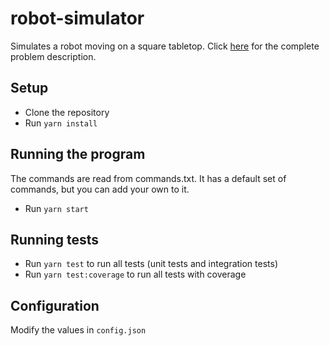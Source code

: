 # robot-simulator

Simulates a robot moving on a square tabletop. Click [here](problem_description.md) for the complete problem description.

## Setup

- Clone the repository
- Run `yarn install`

## Running the program

The commands are read from commands.txt. It has a default set of commands, but you can add your own to it.

- Run `yarn start`

## Running tests

- Run `yarn test` to run all tests (unit tests and integration tests)
- Run `yarn test:coverage` to run all tests with coverage

## Configuration

Modify the values in `config.json`
